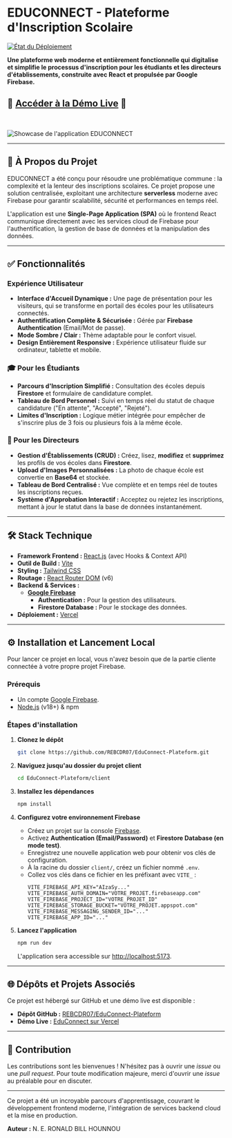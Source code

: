 # EDUCONNECT - Plateforme d'Inscription Scolaire

[![État du Déploiement](https://img.shields.io/vercel/deployment/rebcdr07/educonnect-sandy/main?style=for-the-badge)](https://educonnect-sandy.vercel.app/)

**Une plateforme web moderne et entièrement fonctionnelle qui digitalise et simplifie le processus d'inscription pour les étudiants et les directeurs d'établissements, construite avec React et propulsée par Google Firebase.**

## 🚀 **[Accéder à la Démo Live](https://educonnect-sandy.vercel.app/)** 🚀

<br/>

![Showcase de l'application EDUCONNECT](https://i.ibb.co/68Z0WnJ/educonnect-showcase.png)

---

## 🎯 À Propos du Projet

EDUCONNECT a été conçu pour résoudre une problématique commune : la complexité et la lenteur des inscriptions scolaires. Ce projet propose une solution centralisée, exploitant une architecture **serverless** moderne avec Firebase pour garantir scalabilité, sécurité et performances en temps réel.

L'application est une **Single-Page Application (SPA)** où le frontend React communique directement avec les services cloud de Firebase pour l'authentification, la gestion de base de données et la manipulation des données.

---

## ✅ Fonctionnalités

### Expérience Utilisateur
-   **Interface d'Accueil Dynamique :** Une page de présentation pour les visiteurs, qui se transforme en portail des écoles pour les utilisateurs connectés.
-   **Authentification Complète & Sécurisée :** Gérée par **Firebase Authentication** (Email/Mot de passe).
-   **Mode Sombre / Clair :** Thème adaptable pour le confort visuel.
-   **Design Entièrement Responsive :** Expérience utilisateur fluide sur ordinateur, tablette et mobile.

### 🎓 Pour les Étudiants
-   **Parcours d'Inscription Simplifié :** Consultation des écoles depuis **Firestore** et formulaire de candidature complet.
-   **Tableau de Bord Personnel :** Suivi en temps réel du statut de chaque candidature ("En attente", "Accepté", "Rejeté").
-   **Limites d'Inscription :** Logique métier intégrée pour empêcher de s'inscrire plus de 3 fois ou plusieurs fois à la même école.

### 💼 Pour les Directeurs
-   **Gestion d'Établissements (CRUD) :** Créez, lisez, **modifiez** et **supprimez** les profils de vos écoles dans **Firestore**.
-   **Upload d'Images Personnalisées :** La photo de chaque école est convertie en **Base64** et stockée.
-   **Tableau de Bord Centralisé :** Vue complète et en temps réel de toutes les inscriptions reçues.
-   **Système d'Approbation Interactif :** Acceptez ou rejetez les inscriptions, mettant à jour le statut dans la base de données instantanément.

---

## 🛠️ Stack Technique

-   **Framework Frontend :** [React.js](https://reactjs.org/) (avec Hooks & Context API)
-   **Outil de Build :** [Vite](https://vitejs.dev/)
-   **Styling :** [Tailwind CSS](https://tailwindcss.com/)
-   **Routage :** [React Router DOM](https://reactrouter.com/) (v6)
-   **Backend & Services :**
    -   [**Google Firebase**](https://firebase.google.com/)
        -   **Authentication :** Pour la gestion des utilisateurs.
        -   **Firestore Database :** Pour le stockage des données.
-   **Déploiement :** [Vercel](https://vercel.com/)

---

## ⚙️ Installation et Lancement Local

Pour lancer ce projet en local, vous n'avez besoin que de la partie cliente connectée à votre propre projet Firebase.

### Prérequis
-   Un compte [Google Firebase](https://console.firebase.google.com/).
-   [Node.js](https://nodejs.org/) (v18+) & npm

### Étapes d'installation

1.  **Clonez le dépôt**
    ```bash
    git clone https://github.com/REBCDR07/EduConnect-Plateform.git
    ```

2.  **Naviguez jusqu'au dossier du projet client**
    ```bash
    cd EduConnect-Plateform/client
    ```

3.  **Installez les dépendances**
    ```bash
    npm install
    ```

4.  **Configurez votre environnement Firebase**
    *   Créez un projet sur la console [Firebase](https://console.firebase.google.com/).
    *   Activez **Authentication (Email/Password)** et **Firestore Database (en mode test)**.
    *   Enregistrez une nouvelle application web pour obtenir vos clés de configuration.
    *   À la racine du dossier `client/`, créez un fichier nommé `.env`.
    *   Collez vos clés dans ce fichier en les préfixant avec `VITE_` :
        ```env
        VITE_FIREBASE_API_KEY="AIzaSy..."
        VITE_FIREBASE_AUTH_DOMAIN="VOTRE_PROJET.firebaseapp.com"
        VITE_FIREBASE_PROJECT_ID="VOTRE_PROJET_ID"
        VITE_FIREBASE_STORAGE_BUCKET="VOTRE_PROJET.appspot.com"
        VITE_FIREBASE_MESSAGING_SENDER_ID="..."
        VITE_FIREBASE_APP_ID="..."
        ```

5.  **Lancez l'application**
    ```bash
    npm run dev
    ```
    L'application sera accessible sur [http://localhost:5173](http://localhost:5173).

---

## 🌐 Dépôts et Projets Associés

Ce projet est hébergé sur GitHub et une démo live est disponible :

-   **Dépôt GitHub :** [REBCDR07/EduConnect-Plateform](https://github.com/REBCDR07/EduConnect-Plateform)
-   **Démo Live :** [EduConnect sur Vercel](https://educonnect-sandy.vercel.app/)

---

## 🤝 Contribution

Les contributions sont les bienvenues ! N'hésitez pas à ouvrir une *issue* ou une *pull request*.
Pour toute modification majeure, merci d'ouvrir une *issue* au préalable pour en discuter.

---
Ce projet a été un incroyable parcours d'apprentissage, couvrant le développement frontend moderne, l'intégration de services backend cloud et la mise en production.

**Auteur :** N. E. RONALD BILL HOUNNOU


